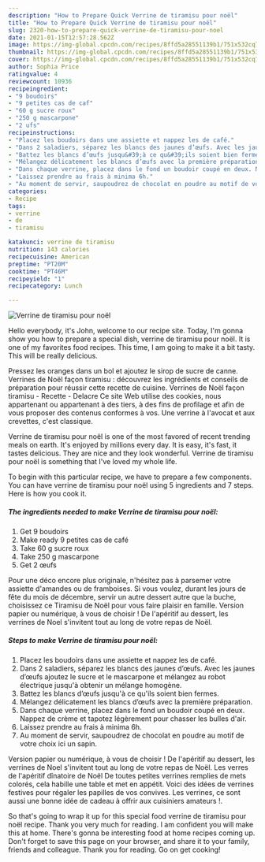 ```yaml
---
description: "How to Prepare Quick Verrine de tiramisu pour noël"
title: "How to Prepare Quick Verrine de tiramisu pour noël"
slug: 2320-how-to-prepare-quick-verrine-de-tiramisu-pour-noel
date: 2021-01-15T12:57:28.562Z
image: https://img-global.cpcdn.com/recipes/8ffd5a28551139b1/751x532cq70/verrine-de-tiramisu-pour-noel-photo-principale-de-la-recette.jpg
thumbnail: https://img-global.cpcdn.com/recipes/8ffd5a28551139b1/751x532cq70/verrine-de-tiramisu-pour-noel-photo-principale-de-la-recette.jpg
cover: https://img-global.cpcdn.com/recipes/8ffd5a28551139b1/751x532cq70/verrine-de-tiramisu-pour-noel-photo-principale-de-la-recette.jpg
author: Sophia Price
ratingvalue: 4
reviewcount: 10936
recipeingredient:
- "9 boudoirs"
- "9 petites cas de caf"
- "60 g sucre roux"
- "250 g mascarpone"
- "2 ufs"
recipeinstructions:
- "Placez les boudoirs dans une assiette et nappez les de café."
- "Dans 2 saladiers, séparez les blancs des jaunes d’œufs. Avec les jaunes d’œufs ajoutez le sucre et le mascarpone et mélangez au robot électrique jusqu&#39;à obtenir un mélange homogène."
- "Battez les blancs d’œufs jusqu&#39;à ce qu&#39;ils soient bien fermes."
- "Mélangez délicatement les blancs d’œufs avec la première préparation."
- "Dans chaque verrine, placez dans le fond un boudoir coupé en deux. Nappez de crème et tapotez légèrement pour chasser les bulles d&#39;air."
- "Laissez prendre au frais à minima 6h."
- "Au moment de servir, saupoudrez de chocolat en poudre au motif de votre choix ici un sapin."
categories:
- Recipe
tags:
- verrine
- de
- tiramisu

katakunci: verrine de tiramisu 
nutrition: 143 calories
recipecuisine: American
preptime: "PT20M"
cooktime: "PT46M"
recipeyield: "1"
recipecategory: Lunch

---
```



![Verrine de tiramisu pour noël](https://img-global.cpcdn.com/recipes/8ffd5a28551139b1/751x532cq70/verrine-de-tiramisu-pour-noel-photo-principale-de-la-recette.jpg)

Hello everybody, it's John, welcome to our recipe site. Today, I'm gonna show you how to prepare a special dish, verrine de tiramisu pour noël. It is one of my favorites food recipes. This time, I am going to make it a bit tasty. This will be really delicious.

Pressez les oranges dans un bol et ajoutez le sirop de sucre de canne. Verrines de Noël façon tiramisu : découvrez les ingrédients et conseils de préparation pour réussir cette recette de cuisine. Verrines de Noël façon tiramisu - Recette - Delacre Ce site Web utilise des cookies, nous appartenant ou appartenant à des tiers, à des fins de profilage et afin de vous proposer des contenus conformes à vos. Une verrine à l&#39;avocat et aux crevettes, c&#39;est classique.

Verrine de tiramisu pour noël is one of the most favored of recent trending meals on earth. It's enjoyed by millions every day. It is easy, it's fast, it tastes delicious. They are nice and they look wonderful. Verrine de tiramisu pour noël is something that I've loved my whole life.


To begin with this particular recipe, we have to prepare a few components. You can have verrine de tiramisu pour noël using 5 ingredients and 7 steps. Here is how you cook it.

<!--inarticleads1-->

##### The ingredients needed to make Verrine de tiramisu pour noël:

1. Get 9 boudoirs
1. Make ready 9 petites cas de café
1. Take 60 g sucre roux
1. Take 250 g mascarpone
1. Get 2 œufs


Pour une déco encore plus originale, n&#39;hésitez pas à parsemer votre assiette d&#39;amandes ou de framboises. Si vous voulez, durant les jours de fête du mois de décembre, servir un autre dessert autre que la buche, choisissez ce Tiramisu de Noël pour vous faire plaisir en famille. Version papier ou numérique, à vous de choisir ! De l&#39;apéritif au dessert, les verrines de Noel s&#39;invitent tout au long de votre repas de Noël. 

<!--inarticleads2-->

##### Steps to make Verrine de tiramisu pour noël:

1. Placez les boudoirs dans une assiette et nappez les de café.
1. Dans 2 saladiers, séparez les blancs des jaunes d’œufs. Avec les jaunes d’œufs ajoutez le sucre et le mascarpone et mélangez au robot électrique jusqu&#39;à obtenir un mélange homogène.
1. Battez les blancs d’œufs jusqu&#39;à ce qu&#39;ils soient bien fermes.
1. Mélangez délicatement les blancs d’œufs avec la première préparation.
1. Dans chaque verrine, placez dans le fond un boudoir coupé en deux. Nappez de crème et tapotez légèrement pour chasser les bulles d&#39;air.
1. Laissez prendre au frais à minima 6h.
1. Au moment de servir, saupoudrez de chocolat en poudre au motif de votre choix ici un sapin.


Version papier ou numérique, à vous de choisir ! De l&#39;apéritif au dessert, les verrines de Noel s&#39;invitent tout au long de votre repas de Noël. Les verres de l&#39;apéritif dînatoire de Noël De toutes petites verrines remplies de mets colorés, cela habille une table et met en appétit. Voici des idées de verrines festives pour régaler les papilles de vos convives. Les verrines, ce sont aussi une bonne idée de cadeau à offrir aux cuisiniers amateurs !. 

So that's going to wrap it up for this special food verrine de tiramisu pour noël recipe. Thank you very much for reading. I am confident you will make this at home. There's gonna be interesting food at home recipes coming up. Don't forget to save this page on your browser, and share it to your family, friends and colleague. Thank you for reading. Go on get cooking!
